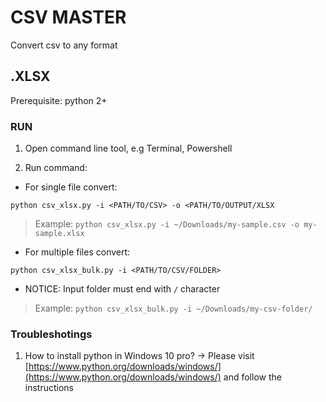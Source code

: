 # CSV MASTER
Convert csv to any format

## .XLSX
Prerequisite: python 2+

### RUN

1. Open command line tool, e.g Terminal, Powershell

2. Run command:

 - For single file convert:

  ```
 python csv_xlsx.py -i <PATH/TO/CSV> -o <PATH/TO/OUTPUT/XLSX
 ```

   > Example: `python csv_xlsx.py -i ~/Downloads/my-sample.csv -o my-sample.xlsx`

 - For multiple files convert:

  ```
 python csv_xlsx_bulk.py -i <PATH/TO/CSV/FOLDER>
 ```
  - NOTICE: Input folder must end with `/` character
   > Example: `python csv_xlsx_bulk.py -i ~/Downloads/my-csv-folder/`


### Troubleshotings
1. How to install python in Windows 10 pro?
 -> Please visit [https://www.python.org/downloads/windows/](https://www.python.org/downloads/windows/) and follow the instructions

